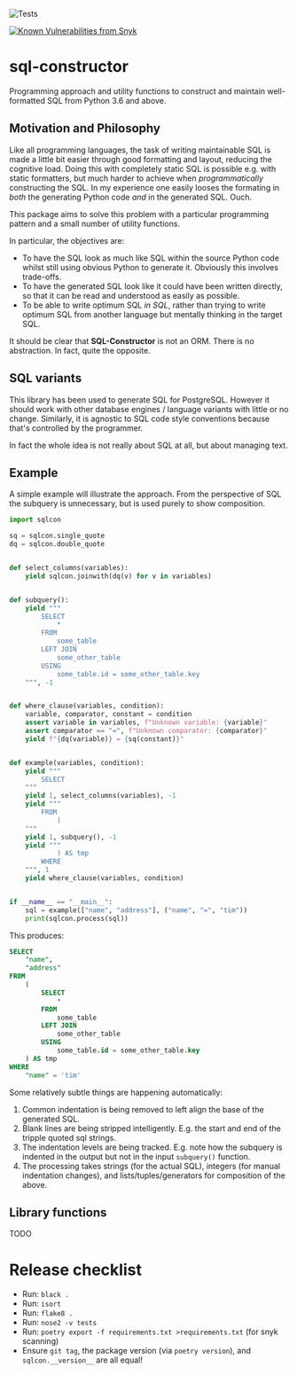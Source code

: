 ![Tests](https://github.com/tcorbettclark/sql-constructor/workflows/Continuous%20Integration%20tests%20etc/badge.svg)

[![Known Vulnerabilities from Snyk](https://snyk.io/test/github/tcorbettclark/sql-constructor/badge.svg?targetFile=requirements.txt)](https://snyk.io/test/github/tcorbettclark/sql-constructor?targetFile=requirements.txt)

# sql-constructor

Programming approach and utility functions to construct and maintain
well-formatted SQL from Python 3.6 and above.

## Motivation and Philosophy

Like all programming languages, the task of writing maintainable SQL is made a
little bit easier through good formatting and layout, reducing the cognitive
load. Doing this with completely static SQL is possible e.g. with static
formatters, but much harder to achieve when *programmatically* constructing the
SQL. In my experience one easily looses the formating in *both* the generating
Python code *and* in the generated SQL. Ouch.

This package aims to solve this problem with a particular programming pattern
and a small number of utility functions.

In particular, the objectives are:

* To have the SQL look as much like SQL within the source Python code whilst
  still using obvious Python to generate it. Obviously this involves trade-offs.
* To have the generated SQL look like it could have been written directly, so
  that it can be read and understood as easily as possible.
* To be able to write optimum SQL *in SQL*, rather than trying to write optimum
  SQL from another language but mentally thinking in the target SQL.

It should be clear that **SQL-Constructor** is not an ORM. There is no abstraction.
In fact, quite the opposite.

## SQL variants

This library has been used to generate SQL for PostgreSQL. However it should
work with other database engines / language variants with little or no change.
Similarly, it is agnostic to SQL code style conventions because that's
controlled by the programmer.

In fact the whole idea is not really about SQL at all, but about managing text.

## Example

A simple example will illustrate the approach. From the perspective of SQL the
subquery is unnecessary, but is used purely to show composition.

```python
import sqlcon

sq = sqlcon.single_quote
dq = sqlcon.double_quote


def select_columns(variables):
    yield sqlcon.joinwith(dq(v) for v in variables)


def subquery():
    yield """
        SELECT
            *
        FROM
            some_table
        LEFT JOIN
            some_other_table
        USING
            some_table.id = some_other_table.key
    """, -1


def where_clause(variables, condition):
    variable, comparator, constant = condition
    assert variable in variables, f"Unknown variable: {variable}"
    assert comparator == "=", f"Unknown comparator: {comparator}"
    yield f"{dq(variable)} = {sq(constant)}"


def example(variables, condition):
    yield """
        SELECT
    """
    yield 1, select_columns(variables), -1
    yield """
        FROM
            (
    """
    yield 1, subquery(), -1
    yield """
            ) AS tmp
        WHERE
    """, 1
    yield where_clause(variables, condition)


if __name__ == "__main__":
    sql = example(["name", "address"], ("name", "=", "tim"))
    print(sqlcon.process(sql))

```

This produces:

```sql
SELECT
    "name",
    "address"
FROM
    (
        SELECT
            *
        FROM
            some_table
        LEFT JOIN
            some_other_table
        USING
            some_table.id = some_other_table.key
    ) AS tmp
WHERE
    "name" = 'tim'
```

Some relatively subtle things are happening automatically:

1. Common indentation is being removed to left align the base of the generated SQL.
1. Blank lines are being stripped intelligently. E.g. the start and end of the
   tripple quoted sql strings.
1. The indentation levels are being tracked. E.g. note how the subquery is
   indented in the output but not in the input `subquery()` function.
1. The processing takes strings (for the actual SQL), integers (for manual
   indentation changes), and lists/tuples/generators for composition of the
   above.

## Library functions

TODO


# Release checklist

* Run: `black .`
* Run: `isort`
* Run: `flake8 .`
* Run: `nose2 -v tests`
* Run: `poetry export -f requirements.txt >requirements.txt` (for snyk scanning)
* Ensure `git tag`, the package version (via `poetry version`), and `sqlcon.__version__` are all equal!